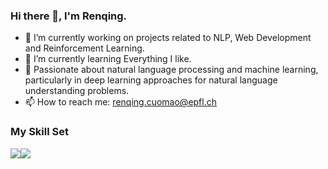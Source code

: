 ### Hi there 👋, I'm Renqing.

- 🔭 I’m currently working on projects related to NLP, Web Development and Reinforcement Learning.
- 🌱 I’m currently learning Everything I like.
- 💬 Passionate about natural language processing and machine learning, particularly in deep learning approaches for natural language understanding problems.
- 📫 How to reach me: renqing.cuomao@epfl.ch

### My Skill Set

![](https://img.shields.io/badge/Java-ED8B00?style=for-the-badge&logo=openjdk&logoColor=white)![](https://img.shields.io/badge/Python-3776AB?style=for-the-badge&logo=python&logoColor=white)
